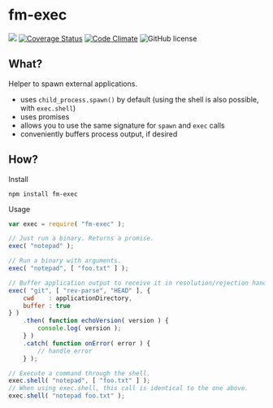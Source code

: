 fm-exec
=======
[![](https://travis-ci.org/fairmanager/fm-exec.svg?branch=master)](https://travis-ci.org/fairmanager/fm-exec)
[![Coverage Status](https://coveralls.io/repos/fairmanager/fm-exec/badge.svg?branch=master&service=github)](https://coveralls.io/github/fairmanager/fm-exec?branch=master)
[![Code Climate](https://codeclimate.com/github/fairmanager/fm-exec/badges/gpa.svg)](https://codeclimate.com/github/fairmanager/fm-exec)
![GitHub license](https://img.shields.io/github/license/fairmanager/fm-exec.svg)

What?
-----
Helper to spawn external applications.

- uses `child_process.spawn()` by default (using the shell is also possible, with `exec.shell`) 
- uses promises
- allows you to use the same signature for `spawn` and `exec` calls
- conveniently buffers process output, if desired

How?
----

Install

	npm install fm-exec

Usage

```js
var exec = require( "fm-exec" );

// Just run a binary. Returns a promise.
exec( "notepad" );

// Run a binary with arguments.
exec( "notepad", [ "foo.txt" ] );

// Buffer application output to receive it in resolution/rejection handler.
exec( "git", [ "rev-parse", "HEAD" ], {
	cwd    : applicationDirectory,
	buffer : true
} )
	.then( function echoVersion( version ) {
		console.log( version );
	} )
	.catch( function onError( error ) {
		// handle error
	} );

// Execute a command through the shell.
exec.shell( "notepad", [ "foo.txt" ] );
// When using exec.shell, this call is identical to the one above.
exec.shell( "notepad foo.txt" );
```
